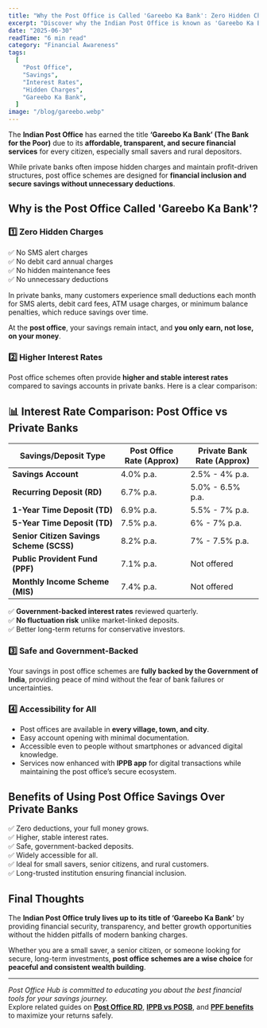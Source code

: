 ```yaml
---
title: "Why the Post Office is Called 'Gareebo Ka Bank': Zero Hidden Charges & High Interest Rates"
excerpt: "Discover why the Indian Post Office is known as 'Gareebo Ka Bank' for its zero hidden charges, high interest rates, and secure government-backed savings compared to private banks."
date: "2025-06-30"
readTime: "6 min read"
category: "Financial Awareness"
tags:
  [
    "Post Office",
    "Savings",
    "Interest Rates",
    "Hidden Charges",
    "Gareebo Ka Bank",
  ]
image: "/blog/gareebo.webp"
---
```


The **Indian Post Office** has earned the title **‘Gareebo Ka Bank’ (The Bank for the Poor)** due to its **affordable, transparent, and secure financial services** for every citizen, especially small savers and rural depositors.

While private banks often impose hidden charges and maintain profit-driven structures, post office schemes are designed for **financial inclusion and secure savings without unnecessary deductions**.

## Why is the Post Office Called 'Gareebo Ka Bank'?

### 1️⃣ Zero Hidden Charges

✅ No SMS alert charges  
✅ No debit card annual charges  
✅ No hidden maintenance fees  
✅ No unnecessary deductions

In private banks, many customers experience small deductions each month for SMS alerts, debit card fees, ATM usage charges, or minimum balance penalties, which reduce savings over time.

At the **post office**, your savings remain intact, and **you only earn, not lose, on your money**.

### 2️⃣ Higher Interest Rates

Post office schemes often provide **higher and stable interest rates** compared to savings accounts in private banks. Here is a clear comparison:

## 📊 Interest Rate Comparison: Post Office vs Private Banks

| Savings/Deposit Type                     | Post Office Rate (Approx) | Private Bank Rate (Approx) |
| ---------------------------------------- | ------------------------- | -------------------------- |
| **Savings Account**                      | 4.0% p.a.                 | 2.5% - 4% p.a.             |
| **Recurring Deposit (RD)**               | 6.7% p.a.                 | 5.0% - 6.5% p.a.           |
| **1-Year Time Deposit (TD)**             | 6.9% p.a.                 | 5.5% - 7% p.a.             |
| **5-Year Time Deposit (TD)**             | 7.5% p.a.                 | 6% - 7% p.a.               |
| **Senior Citizen Savings Scheme (SCSS)** | 8.2% p.a.                 | 7% - 7.5% p.a.             |
| **Public Provident Fund (PPF)**          | 7.1% p.a.                 | Not offered                |
| **Monthly Income Scheme (MIS)**          | 7.4% p.a.                 | Not offered                |

✅ **Government-backed interest rates** reviewed quarterly.  
✅ **No fluctuation risk** unlike market-linked deposits.  
✅ Better long-term returns for conservative investors.

### 3️⃣ Safe and Government-Backed

Your savings in post office schemes are **fully backed by the Government of India**, providing peace of mind without the fear of bank failures or uncertainties.

### 4️⃣ Accessibility for All

- Post offices are available in **every village, town, and city**.
- Easy account opening with minimal documentation.
- Accessible even to people without smartphones or advanced digital knowledge.
- Services now enhanced with **IPPB app** for digital transactions while maintaining the post office’s secure ecosystem.

## Benefits of Using Post Office Savings Over Private Banks

✅ Zero deductions, your full money grows.  
✅ Higher, stable interest rates.  
✅ Safe, government-backed deposits.  
✅ Widely accessible for all.  
✅ Ideal for small savers, senior citizens, and rural customers.  
✅ Long-trusted institution ensuring financial inclusion.

## Final Thoughts

The **Indian Post Office truly lives up to its title of ‘Gareebo Ka Bank’** by providing financial security, transparency, and better growth opportunities without the hidden pitfalls of modern banking charges.

Whether you are a small saver, a senior citizen, or someone looking for secure, long-term investments, **post office schemes are a wise choice** for **peaceful and consistent wealth building**.

---

_Post Office Hub is committed to educating you about the best financial tools for your savings journey._  
Explore related guides on **[Post Office RD](#)**, **[IPPB vs POSB](#)**, and **[PPF benefits](#)** to maximize your returns safely.
